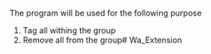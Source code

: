 The program will be used for the following purpose
1. Tag all withing the group
2. Remove all from the group#   W a _ E x t e n s i o n  
 